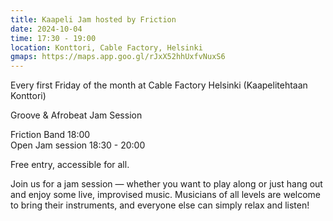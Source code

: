 ```yaml
---
title: Kaapeli Jam hosted by Friction
date: 2024-10-04
time: 17:30 - 19:00
location: Konttori, Cable Factory, Helsinki
gmaps: https://maps.app.goo.gl/rJxX52hhUxfvNuxS6
---
```

Every first Friday of the month at Cable Factory Helsinki (Kaapelitehtaan Konttori)

Groove & Afrobeat Jam Session

Friction Band 18:00  
Open Jam session 18:30 - 20:00

Free entry, accessible for all.

Join us for a jam session — whether you want to play along or just hang out and enjoy some live, improvised music. Musicians of all levels are welcome to bring their instruments, and everyone else can simply relax and listen!